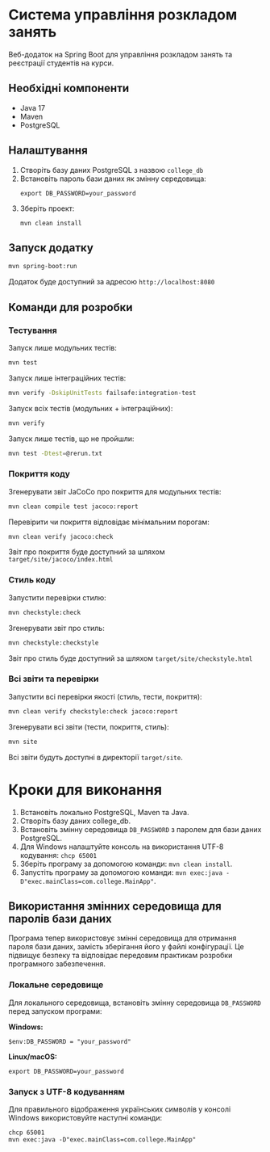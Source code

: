 # Система управління розкладом занять

Веб-додаток на Spring Boot для управління розкладом занять та реєстрації студентів на курси.

## Необхідні компоненти

- Java 17
- Maven
- PostgreSQL

## Налаштування

1. Створіть базу даних PostgreSQL з назвою `college_db`
2. Встановіть пароль бази даних як змінну середовища:
   ```
   export DB_PASSWORD=your_password
   ```
3. Зберіть проект:
   ```
   mvn clean install
   ```

## Запуск додатку

```bash
mvn spring-boot:run
```

Додаток буде доступний за адресою `http://localhost:8080`

## Команди для розробки

### Тестування

Запуск лише модульних тестів:
```bash
mvn test
```

Запуск лише інтеграційних тестів:
```bash
mvn verify -DskipUnitTests failsafe:integration-test
```

Запуск всіх тестів (модульних + інтеграційних):
```bash
mvn verify
```

Запуск лише тестів, що не пройшли:
```bash
mvn test -Dtest=@rerun.txt
```

### Покриття коду

Згенерувати звіт JaCoCo про покриття для модульних тестів:
```bash
mvn clean compile test jacoco:report
```

Перевірити чи покриття відповідає мінімальним порогам:
```bash
mvn clean verify jacoco:check
```

Звіт про покриття буде доступний за шляхом `target/site/jacoco/index.html`

### Стиль коду

Запустити перевірки стилю:
```bash
mvn checkstyle:check
```

Згенерувати звіт про стиль:
```bash
mvn checkstyle:checkstyle
```

Звіт про стиль буде доступний за шляхом `target/site/checkstyle.html`

### Всі звіти та перевірки

Запустити всі перевірки якості (стиль, тести, покриття):
```bash
mvn clean verify checkstyle:check jacoco:report
```

Згенерувати всі звіти (тести, покриття, стиль):
```bash
mvn site
```

Всі звіти будуть доступні в директорії `target/site`.

# Кроки для виконання
1. Встановіть локально PostgreSQL, Maven та Java.
2. Створіть базу даних college_db.
3. Встановіть змінну середовища `DB_PASSWORD` з паролем для бази даних PostgreSQL.
4. Для Windows налаштуйте консоль на використання UTF-8 кодування: `chcp 65001`
5. Зберіть програму за допомогою команди: `mvn clean install`.
6. Запустіть програму за допомогою команди: `mvn exec:java -D"exec.mainClass=com.college.MainApp"`.

## Використання змінних середовища для паролів бази даних

Програма тепер використовує змінні середовища для отримання пароля бази даних, замість зберігання його у файлі конфігурації. Це підвищує безпеку та відповідає передовим практикам розробки програмного забезпечення.

### Локальне середовище

Для локального середовища, встановіть змінну середовища `DB_PASSWORD` перед запуском програми:

**Windows:**
```
$env:DB_PASSWORD = "your_password"
```

**Linux/macOS:**
```
export DB_PASSWORD=your_password
```

### Запуск з UTF-8 кодуванням

Для правильного відображення українських символів у консолі Windows використовуйте наступні команди:

```
chcp 65001
mvn exec:java -D"exec.mainClass=com.college.MainApp"
```

